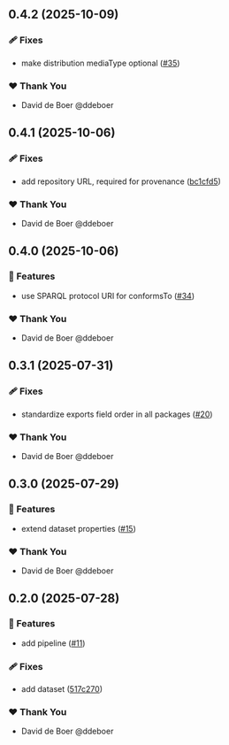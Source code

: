 ## 0.4.2 (2025-10-09)

### 🩹 Fixes

- make distribution mediaType optional ([#35](https://github.com/ldengine/lde/pull/35))

### ❤️ Thank You

- David de Boer @ddeboer

## 0.4.1 (2025-10-06)

### 🩹 Fixes

- add repository URL, required for provenance ([bc1cfd5](https://github.com/ldengine/lde/commit/bc1cfd5))

### ❤️ Thank You

- David de Boer @ddeboer

## 0.4.0 (2025-10-06)

### 🚀 Features

- use SPARQL protocol URI for conformsTo ([#34](https://github.com/ldengine/lde/pull/34))

### ❤️ Thank You

- David de Boer @ddeboer

## 0.3.1 (2025-07-31)

### 🩹 Fixes

- standardize exports field order in all packages ([#20](https://github.com/ldengine/lde/pull/20))

### ❤️ Thank You

- David de Boer @ddeboer

## 0.3.0 (2025-07-29)

### 🚀 Features

- extend dataset properties ([#15](https://github.com/ldengine/lde/pull/15))

### ❤️ Thank You

- David de Boer @ddeboer

## 0.2.0 (2025-07-28)

### 🚀 Features

- add pipeline ([#11](https://github.com/ldengine/lde/pull/11))

### 🩹 Fixes

- add dataset ([517c270](https://github.com/ldengine/lde/commit/517c270))

### ❤️ Thank You

- David de Boer @ddeboer